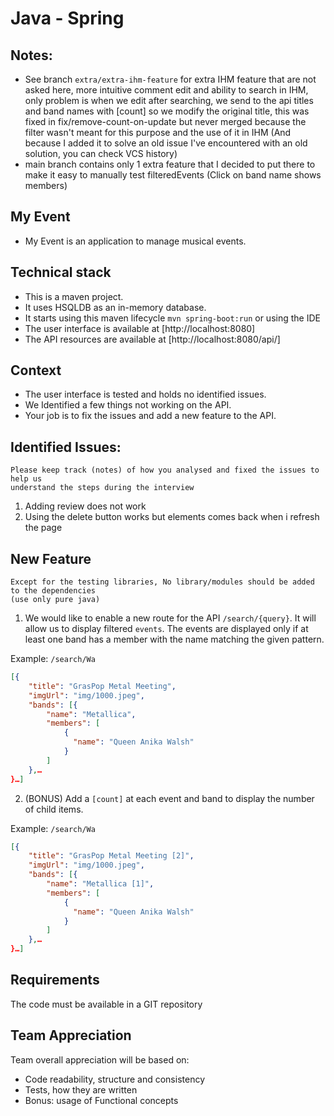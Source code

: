 # Java - Spring

## Notes:
- See branch `extra/extra-ihm-feature` for extra IHM feature that are not asked here, more intuitive comment edit and ability to search in IHM, only problem is when we edit after searching, we send to the api titles and band names with [count] so we modify the original title, this was fixed in fix/remove-count-on-update but never merged because the filter wasn't meant for this purpose and the use of it in IHM (And because I added it to solve an old issue I've encountered with an old solution, you can check VCS history)
- main branch contains only 1 extra feature that I decided to put there to make it easy to manually test filteredEvents (Click on band name shows members)
## My Event

- My Event is an application to manage musical events.

## Technical stack

- This is a maven project.
- It uses HSQLDB as an in-memory database.
- It starts using this maven lifecycle `mvn spring-boot:run` or using the IDE
- The user interface is available at [http://localhost:8080]
- The API resources are available at [http://localhost:8080/api/]

## Context

- The user interface is tested and holds no identified issues.
- We Identified a few things not working on the API.
- Your job is to fix the issues and add a new feature to the API.

## Identified Issues:

```
Please keep track (notes) of how you analysed and fixed the issues to help us
understand the steps during the interview
```

1. Adding review does not work
2. Using the delete button works but elements comes back when i refresh the page

## New Feature

```
Except for the testing libraries, No library/modules should be added to the dependencies
(use only pure java)
```

1. We would like to enable a new route for the API `/search/{query}`. It will allow us
   to display filtered `events`.
   The events are displayed only if at least one band has a member with the name matching the given
   pattern.

Example: `/search/Wa`

```json
[{
    "title": "GrasPop Metal Meeting",
    "imgUrl": "img/1000.jpeg",
    "bands": [{
        "name": "Metallica",
        "members": [
            {
              "name": "Queen Anika Walsh"
            }
        ]
    },…
}…]
```

2. (BONUS) Add a `[count]` at each event and band
   to display the number of child items.

Example: `/search/Wa`

```json
[{
    "title": "GrasPop Metal Meeting [2]",
    "imgUrl": "img/1000.jpeg",
    "bands": [{
        "name": "Metallica [1]",
        "members": [
            {
              "name": "Queen Anika Walsh"
            }
        ]
    },…
}…]
```

## Requirements

The code must be available in a GIT repository

## Team Appreciation

Team overall appreciation will be based on:

- Code readability, structure and consistency
- Tests, how they are written
- Bonus: usage of Functional concepts
